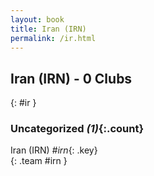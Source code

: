 ```yaml
---
layout: book
title: Iran (IRN)
permalink: /ir.html
---
```


## Iran (IRN) - 0 Clubs
{: #ir }









### Uncategorized _(1)_{:.count}

Iran  (IRN)  _#irn_{: .key} <br>
{: .team #irn }


 
